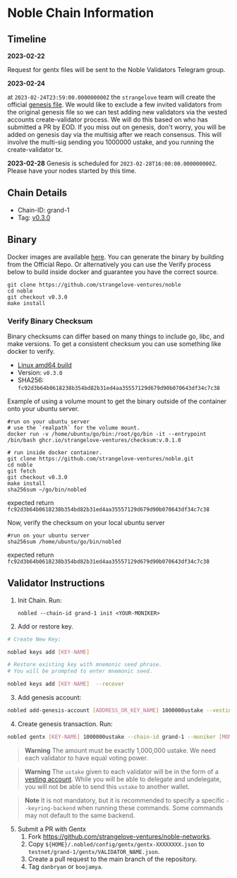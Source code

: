 # Noble Chain Information

## Timeline

**2023-02-22** 

Request for gentx files will be sent to the Noble Validators Telegram group.

**2023-02-24** 

at `2023-02-24T23:59:00.000000000Z` the `strangelove` team will create the official [genesis file](https://raw.githubusercontent.com/strangelove-ventures/noble-networks/main/testnet/grand-1/genesis.json). We would like to exclude a few invited validators from the original genesis file so we can test adding new validators via the vested accounts create-validator process. We will do this based on who has submitted a PR by EOD. If you miss out on genesis, don't worry, you will be added on genesis day via the multisig after we reach consensus.  This will involve the multi-sig sending you 1000000 ustake, and you running the create-validator tx.

**2023-02-28** 
Genesis is scheduled for `2023-02-28T16:00:00.000000000Z`.  Please have your nodes started by this time.

## Chain Details
- Chain-ID: grand-1
- Tag: [v0.3.0](https://github.com/strangelove-ventures/noble/releases/tag/v0.3.0)

## Binary

Docker images are available [here](https://github.com/strangelove-ventures/noble/pkgs/container/noble/72469688?tag=v0.3.0). You can generate the binary by building from the Official Repo. Or alternatively you can use the Verify process below to build inside docker and guarantee you have the correct source.

```
git clone https://github.com/strangelove-ventures/noble
cd noble
git checkout v0.3.0
make install
```
### Verify Binary Checksum
Binary checksums can differ based on many things to include go, libc, and make versions. To get a consistent checksum you can use something like docker to verify.

  * [Linux amd64 build](nobled)
  * Version: `v0.3.0`
  * SHA256: `fc92d3b64b0618238b354bd82b31ed4aa35557129d679d90b070643df34c7c38`

  Example of using a volume mount to get the binary outside of the container onto your ubuntu server.
  ```
  #run on your ubuntu server
  # use the `realpath` for the volume mount.
  docker run -v /home/ubuntu/go/bin:/root/go/bin -it --entrypoint /bin/bash ghcr.io/strangelove-ventures/checksum:v.0.1.0
  ```
  ```
  # run inside docker container.
  git clone https://github.com/strangelove-ventures/noble.git
  cd noble
  git fetch
  git checkout v0.3.0
  make install
  sha256sum ~/go/bin/nobled
  ```
  expected return `fc92d3b64b0618238b354bd82b31ed4aa35557129d679d90b070643df34c7c38`  
  
  Now, verify the checksum on your local ubuntu server  
  ```
  #run on your ubuntu server
  sha256sum /home/ubuntu/go/bin/nobled
  ```
  expected return `fc92d3b64b0618238b354bd82b31ed4aa35557129d679d90b070643df34c7c38` 

## Validator Instructions

1) Init Chain. Run:

    `nobled --chain-id grand-1 init <YOUR-MONIKER>`

2) Add or restore key.
```bash
# Create New Key:

nobled keys add [KEY-NAME] 

# Restore existing key with mnemonic seed phrase. 
# You will be prompted to enter mnemonic seed. 

nobled keys add [KEY-NAME]  --recover
```

3) Add genesis account:
```bash
nobled add-genesis-account [ADDRESS_OR_KEY_NAME] 1000000ustake --vesting-amount 1000000ustake  --vesting-end-time 253402261199 
```

4) Create genesis transaction. Run:
```bash
nobled gentx [KEY-NAME] 1000000ustake --chain-id grand-1 --moniker [MONIKER] --identity [KEYBASE_ID] --website [WEBSITE] --security-contact [CONTACT] --details [DETAILS]

```
> **Warning**
> The amount must be exactly 1,000,000 ustake. We need each validator to have equal voting power.

> **Warning**
> The `ustake` given to each validator will be in the form of a [vesting account](https://docs.cosmos.network/v0.45/modules/auth/05_vesting.html). While you will be able to delegate and undelegate, you will not be able to send this `ustake` to another wallet.

>**Note**
> It is not mandatory, but it is recommended to specify a specific `--keyring-backend` when running these commands. Some commands may not default to the same backend.

5) Submit a PR with Gentx
    1) Fork https://github.com/strangelove-ventures/noble-networks.
    2) Copy `${HOME}/.nobled/config/gentx/gentx-XXXXXXXX.json` to  `testnet/grand-1/gentx/VALIDATOR_NAME.json`.
    3) Create a pull request to the main branch of the repository.  
    4) Tag `danbryan` or `boojamya`.